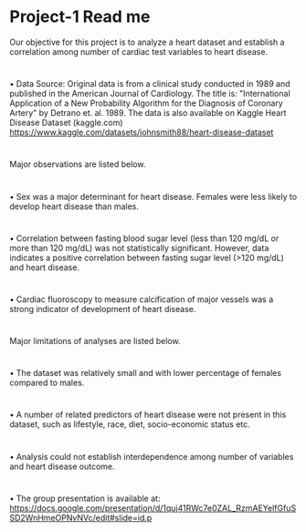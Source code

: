 # Project-1 Read me

Our objective for this project is to analyze a heart dataset and establish a correlation among number of cardiac test variables to heart disease.
#
•	Data Source: Original data is from a clinical study conducted in 1989 and published in the American Journal of Cardiology. The title is: "International Application of a New Probability 
Algorithm for the Diagnosis of Coronary Artery" by Detrano et. al. 1989. The data is also available on Kaggle Heart Disease Dataset (kaggle.com)
https://www.kaggle.com/datasets/johnsmith88/heart-disease-dataset


#
Major observations are listed below.
#
•	Sex was a major determinant for heart disease. Females were less likely to develop heart disease than males.
#
•	Correlation between fasting blood sugar level (less than 120 mg/dL or more than 120 mg/dL) was not statistically significant. However, data indicates a positive correlation between fasting sugar level (>120 mg/dL) and heart disease. 
#
•	Cardiac fluoroscopy to measure calcification of major vessels was a strong indicator of development of heart disease.

#
Major limitations of analyses are listed below.
#
•	The dataset was relatively small and with lower percentage of females compared to males.
#
•	A number of related predictors of heart disease were not present in this dataset, such as lifestyle, race, diet, socio-economic status etc.
#
•	Analysis could not establish interdependence among number of variables and heart disease outcome.

#
•	The group presentation is available at: 
https://docs.google.com/presentation/d/1quj41RWc7e0ZAL_RzmAEYelfGfuSSD2WnHmeOPNvNVc/edit#slide=id.p
